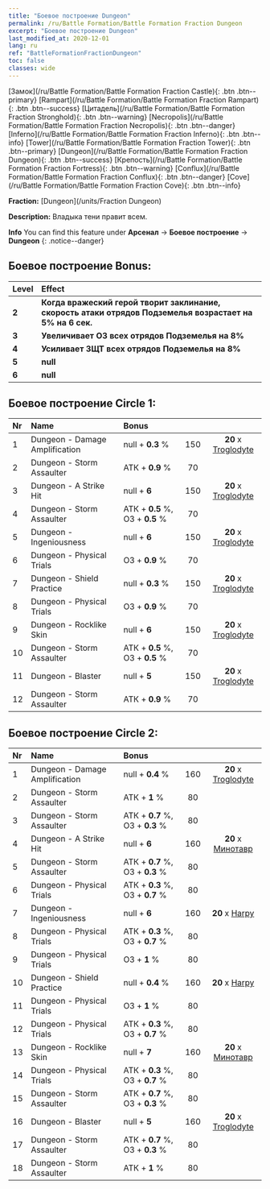```yaml
---
title: "Боевое построение Dungeon"
permalink: /ru/Battle Formation/Battle Formation Fraction Dungeon
excerpt: "Боевое построение Dungeon"
last_modified_at: 2020-12-01
lang: ru
ref: "BattleFormationFractionDungeon"
toc: false
classes: wide
---
```

 [Замок](/ru/Battle Formation/Battle Formation Fraction Castle){: .btn .btn--primary} [Rampart](/ru/Battle Formation/Battle Formation Fraction Rampart){: .btn .btn--success} [Цитадель](/ru/Battle Formation/Battle Formation Fraction Stronghold){: .btn .btn--warning} [Necropolis](/ru/Battle Formation/Battle Formation Fraction Necropolis){: .btn .btn--danger} [Inferno](/ru/Battle Formation/Battle Formation Fraction Inferno){: .btn .btn--info} [Tower](/ru/Battle Formation/Battle Formation Fraction Tower){: .btn .btn--primary} [Dungeon](/ru/Battle Formation/Battle Formation Fraction Dungeon){: .btn .btn--success} [Крепость](/ru/Battle Formation/Battle Formation Fraction Fortress){: .btn .btn--warning} [Conflux](/ru/Battle Formation/Battle Formation Fraction Conflux){: .btn .btn--danger} [Cove](/ru/Battle Formation/Battle Formation Fraction Cove){: .btn .btn--info} 

  **Fraction:** [Dungeon](/units/Fraction Dungeon)

  **Description:** Владыка тени правит всем.

**Info** You can find this feature under **Арсенал** -> **Боевое построение** -> **Dungeon** 
{: .notice--danger}

## Боевое построение Bonus:

  | Level |         Effect        |
  |:------|:---------------------|
  | **2** | **Когда вражеский герой творит заклинание, скорость атаки отрядов Подземелья возрастает на 5% на 6 сек.** |
  | **3** | **Увеличивает ОЗ всех отрядов Подземелья на 8%** |
  | **4** | **Усиливает ЗЩТ всех отрядов Подземелья на 8%** |
  | **5** | **null** |
  | **6** | **null** |

## Боевое построение Circle 1:

  |  Nr  |         Name        |  Bonus  | <i class="fas fa-flask"/>  |  <i class="fab fa-optin-monster"/> |
  |:-----|:--------------------|:---------|:-----------------:|:----------------:|
  | 1 | Dungeon - Damage Amplification | null + **0.3** % | 150 |  **20** x [Troglodyte](/ru/units/Troglodyte) |
  | 2 | Dungeon - Storm Assaulter | АТК + **0.9** % | 70 |   |
  | 3 | Dungeon - A Strike Hit | null + **6**  | 150 |  **20** x [Troglodyte](/ru/units/Troglodyte) |
  | 4 | Dungeon - Storm Assaulter | АТК + **0.5** %, ОЗ + **0.5** % | 70 |   |
  | 5 | Dungeon - Ingeniousness | null + **6**  | 150 |  **20** x [Troglodyte](/ru/units/Troglodyte) |
  | 6 | Dungeon - Physical Trials | ОЗ + **0.9** % | 70 |   |
  | 7 | Dungeon - Shield Practice | null + **0.3** % | 150 |  **20** x [Troglodyte](/ru/units/Troglodyte) |
  | 8 | Dungeon - Physical Trials | ОЗ + **0.9** % | 70 |   |
  | 9 | Dungeon - Rocklike Skin | null + **6**  | 150 |  **20** x [Troglodyte](/ru/units/Troglodyte) |
  | 10 | Dungeon - Storm Assaulter | АТК + **0.5** %, ОЗ + **0.5** % | 70 |   |
  | 11 | Dungeon - Blaster | null + **5**  | 150 |  **20** x [Troglodyte](/ru/units/Troglodyte) |
  | 12 | Dungeon - Storm Assaulter | АТК + **0.9** % | 70 |   |
  


## Боевое построение Circle 2:

  |  Nr  |         Name        |  Bonus  | <i class="fas fa-flask"/>  |  <i class="fab fa-optin-monster"/> |
  |:-----|:--------------------|:---------|:-----------------:|:----------------:|
  | 1 | Dungeon - Damage Amplification | null + **0.4** % | 160 |  **20** x [Troglodyte](/ru/units/Troglodyte) |
  | 2 | Dungeon - Storm Assaulter | АТК + **1** % | 80 |   |
  | 3 | Dungeon - Storm Assaulter | АТК + **0.7** %, ОЗ + **0.3** % | 80 |   |
  | 4 | Dungeon - A Strike Hit | null + **6**  | 160 |  **20** x [Минотавр](/ru/units/Minotaur) |
  | 5 | Dungeon - Storm Assaulter | АТК + **0.7** %, ОЗ + **0.3** % | 80 |   |
  | 6 | Dungeon - Physical Trials | АТК + **0.3** %, ОЗ + **0.7** % | 80 |   |
  | 7 | Dungeon - Ingeniousness | null + **6**  | 160 |  **20** x [Harpy](/ru/units/Harpy) |
  | 8 | Dungeon - Physical Trials | АТК + **0.3** %, ОЗ + **0.7** % | 80 |   |
  | 9 | Dungeon - Physical Trials | ОЗ + **1** % | 80 |   |
  | 10 | Dungeon - Shield Practice | null + **0.4** % | 160 |  **20** x [Harpy](/ru/units/Harpy) |
  | 11 | Dungeon - Physical Trials | ОЗ + **1** % | 80 |   |
  | 12 | Dungeon - Physical Trials | АТК + **0.3** %, ОЗ + **0.7** % | 80 |   |
  | 13 | Dungeon - Rocklike Skin | null + **7**  | 160 |  **20** x [Минотавр](/ru/units/Minotaur) |
  | 14 | Dungeon - Physical Trials | АТК + **0.3** %, ОЗ + **0.7** % | 80 |   |
  | 15 | Dungeon - Storm Assaulter | АТК + **0.7** %, ОЗ + **0.3** % | 80 |   |
  | 16 | Dungeon - Blaster | null + **5**  | 160 |  **20** x [Troglodyte](/ru/units/Troglodyte) |
  | 17 | Dungeon - Storm Assaulter | АТК + **0.7** %, ОЗ + **0.3** % | 80 |   |
  | 18 | Dungeon - Storm Assaulter | АТК + **1** % | 80 |   |
  

